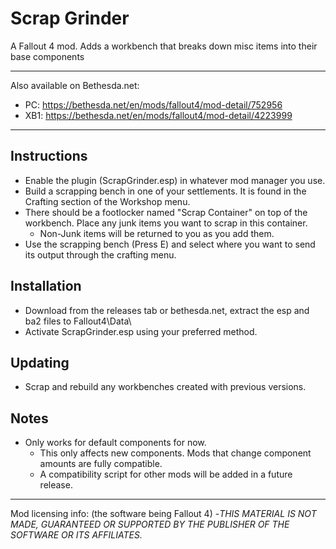 # Scrap Grinder

A Fallout 4 mod. Adds a workbench that breaks down misc items into their base components

-------------------------------------------------------------------------------------------------------

Also available on Bethesda.net:
- PC: https://bethesda.net/en/mods/fallout4/mod-detail/752956
- XB1: https://bethesda.net/en/mods/fallout4/mod-detail/4223999

-------------------------------------------------------------------------------------------------------

## Instructions


- Enable the plugin (ScrapGrinder.esp) in whatever mod manager you use.
- Build a scrapping bench in one of your settlements. It is found in the Crafting section of the Workshop menu.
- There should be a footlocker named "Scrap Container" on top of the workbench. Place any junk items you want to scrap in this container.
    - Non-Junk items will be returned to you as you add them.
- Use the scrapping bench (Press E) and select where you want to send its output through the crafting menu.


## Installation

- Download from the releases tab or bethesda.net, extract the esp and ba2 files to Fallout4\\Data\\
- Activate ScrapGrinder.esp using your preferred method.


## Updating

- Scrap and rebuild any workbenches created with previous versions.


## Notes

- Only works for default components for now.
    - This only affects new components. Mods that change component amounts are fully compatible.
    - A compatibility script for other mods will be added in a future release.


-------------------------------------------------------------------------------------------------------
Mod licensing info: (the software being Fallout 4)
-*THIS MATERIAL IS NOT MADE, GUARANTEED OR SUPPORTED BY THE PUBLISHER OF THE SOFTWARE OR ITS AFFILIATES.*